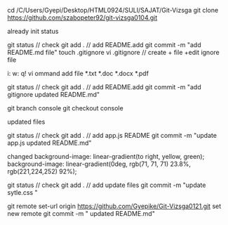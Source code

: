 cd /C/Users/Gyepi/Desktop/HTML0924/SULI/SAJAT/Git-Vizsga
git clone https://github.com/szabopeter92/git-vizsga0104.git

 already init status 

git status  // check 
git add .   // add README.add 
git commit -m "add README.md file"
touch .gitignore
vi .gitignore  // create + file +edit ignore file 

i: w: q! vi ommand
add file 
*.txt
*.doc
*.docx
*.pdf

git status  // check 
git add .   // add README.add 
git commit -m "add gitignore  updated README.md"

git branch console
git checkout console

updated files 

git status  // check 
git add .   // add app.js README
git commit -m "update app.js  updated README.md"

changed 
background-image: linear-gradient(to right, yellow, green); 
background-image: linear-gradient(0deg, rgb(71, 71, 71) 23.8%, rgb(221,224,252) 92%);

git status  // check 
git add .   // add update files 
git commit -m "update sytle.css "

git remote set-url origin https://github.com/Gyepike/Git-Vizsga0121.git
set new remote 
git commit -m " updated README.md"

